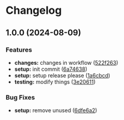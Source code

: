 # Changelog

## 1.0.0 (2024-08-09)


### Features

* **changes:** changes in workflow ([522f263](https://github.com/akshay-pathak-techno/github-workflow/commit/522f263f272ef66f1d08745e0e5229dcc25760ea))
* **setup:** init commit ([6a74638](https://github.com/akshay-pathak-techno/github-workflow/commit/6a74638adfa28167ac873233e0f7ab8786b2a595))
* **setup:** setup release please ([1a6cbcd](https://github.com/akshay-pathak-techno/github-workflow/commit/1a6cbcd17c6f0eb3c0bf39d04e96023025e1c8ba))
* **testing:** modify things ([3e20611](https://github.com/akshay-pathak-techno/github-workflow/commit/3e20611b0f90bde70c34e0122a7fcc453ef4d3dd))


### Bug Fixes

* **setup:** remove unused ([6dfe6a2](https://github.com/akshay-pathak-techno/github-workflow/commit/6dfe6a2a75665359282599be7b8bc6d119a62c4b))
